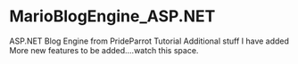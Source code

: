 MarioBlogEngine_ASP.NET
=======================

ASP.NET Blog Engine from PrideParrot Tutorial
Additional stuff I have added
More new features to be added....watch this space.
